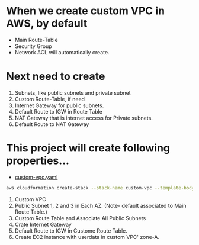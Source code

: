 # When we create custom VPC in AWS, by default
- Main Route-Table
- Security Group
- Network ACL will automatically create.

#  Next need to create 
1. Subnets, like public subnets and private subnet
2. Custom Route-Table, if need
3. Internet Gateway for public subnets.
4. Default Route to IGW in Route Table
5. NAT Gateway that is internet access for Private subnets.
6. Default Route to NAT Gateway

# This project will create following properties...
 - [custom-vpc.yaml](./Templates/custom-vpc.yaml)
```bash
aws cloudformation create-stack --stack-name custom-vpc --template-body file://custom-vpc.yaml
```
1. Custom VPC
2. Public Subnet 1, 2 and 3 in Each AZ. (Note- default associated to Main Route Table.)
3. Custom Route Table and Associate All Public Subnets
4. Crate Internet Gateway
5. Default Route to IGW in Custome Route Table.
6. Create EC2 instance with userdata in custom VPC' zone-A.
